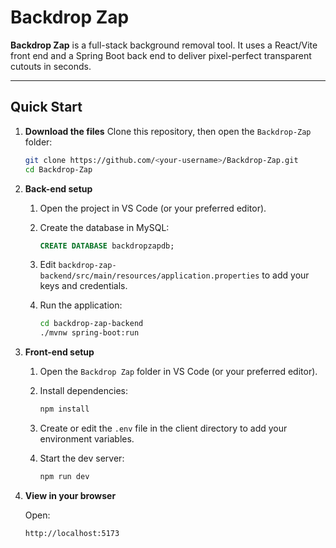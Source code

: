 # Backdrop Zap

**Backdrop Zap** is a full-stack background removal tool. It uses a React/Vite front end and a Spring Boot back end to deliver pixel-perfect transparent cutouts in seconds.

---

## Quick Start

1. **Download the files**
   Clone this repository, then open the `Backdrop-Zap` folder:

   ```bash
   git clone https://github.com/<your-username>/Backdrop-Zap.git
   cd Backdrop-Zap
   ```

2. **Back-end setup**

   1. Open the project in VS Code (or your preferred editor).
   2. Create the database in MySQL:

      ```sql
      CREATE DATABASE backdropzapdb;
      ```
   3. Edit `backdrop-zap-backend/src/main/resources/application.properties` to add your keys and credentials.
   4. Run the application:

      ```bash
      cd backdrop-zap-backend
      ./mvnw spring-boot:run
      ```

3. **Front-end setup**

   1. Open the `Backdrop Zap` folder in VS Code (or your preferred editor).
   2. Install dependencies:

      ```bash
      npm install
      ```
   3. Create or edit the `.env` file in the client directory to add your environment variables.
   4. Start the dev server:

      ```bash
      npm run dev
      ```

4. **View in your browser**

   Open:

   ```
   http://localhost:5173
   ```
